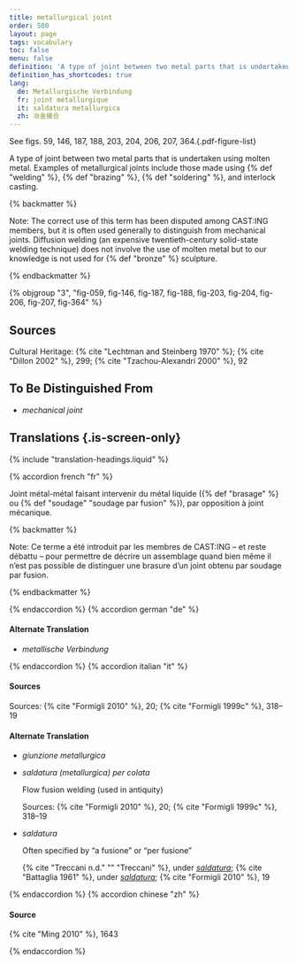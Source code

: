 ```yaml
---
title: metallurgical joint
order: 580
layout: page
tags: vocabulary
toc: false
menu: false
definition: 'A type of joint between two metal parts that is undertaken using molten metal. Examples of metallurgical joints include those made using {% def "welding" %}, {% def "brazing" %}, {% def "soldering" %}, and interlock casting.'
definition_has_shortcodes: true
lang:
  de: Metallurgische Verbindung
  fr: joint métallurgique
  it: saldatura metallurgica
  zh: 冶金接合
---
```


See figs. 59, 146, 187, 188, 203, 204, 206, 207, 364.{.pdf-figure-list}

A type of joint between two metal parts that is undertaken using molten metal. Examples of metallurgical joints include those made using {% def "welding" %}, {% def "brazing" %}, {% def "soldering" %}, and interlock casting.

{% backmatter %}

Note: The correct use of this term has been disputed among CAST:ING members, but it is often used generally to distinguish from mechanical joints. Diffusion welding (an expensive twentieth-century solid-state welding technique) does not involve the use of molten metal but to our knowledge is not used for {% def "bronze" %} sculpture.

{% endbackmatter %}

{% objgroup "3", "fig-059, fig-146, fig-187, fig-188, fig-203, fig-204, fig-206, fig-207, fig-364" %}

## Sources

Cultural Heritage: {% cite "Lechtman and Steinberg 1970" %}; {% cite "Dillon 2002" %}, 299; {% cite "Tzachou-Alexandri 2000" %}, 92

## To Be Distinguished From

- *mechanical joint*

## Translations {.is-screen-only}

<div class="accordion">
{% include "translation-headings.liquid" %}

{% accordion french "fr" %}

Joint métal-métal faisant intervenir du métal liquide ({% def "brasage" %} ou {% def "soudage" "soudage par fusion" %}), par opposition à joint mécanique.

{% backmatter %}

Note: Ce terme a été introduit par les membres de CAST:ING – et reste débattu – pour permettre de décrire un assemblage quand bien même il n’est pas possible de distinguer une brasure d’un joint obtenu par soudage par fusion.

{% endbackmatter %}

{% endaccordion %}
{% accordion german "de" %}

#### Alternate Translation

- *metallische Verbindung*

{% endaccordion %}
{% accordion italian "it" %}

#### Sources

Sources: {% cite "Formigli 2010" %}, 20; {% cite "Formigli 1999c" %}, 318–19

#### Alternate Translation

- *giunzione metallurgica*

- *saldatura (metallurgica) per colata* 

    Flow fusion welding (used in antiquity) 
    
    Sources: {% cite "Formigli 2010" %}, 20; {% cite "Formigli 1999c" %}, 318–19

- *saldatura*

    Often specified by “a fusione” or “per fusione”

    {% cite "Treccani n.d." "" "Treccani" %}, under [*saldatura*](https://www.treccani.it/vocabolario/saldatura/); {% cite "Battaglia 1961" %}, under [*saldatura*](http://www.gdli.it/pdf_viewer/Scripts/pdf.js/web/viewer.asp?file=/PDF/GDLI17/GDLI_17_ocr_395.pdf&parola=saldatura); {% cite "Formigli 2010" %}, 19

{% endaccordion %}
{% accordion chinese "zh" %}

#### Source

{% cite "Ming 2010" %}, 1643

{% endaccordion %}

</div>
